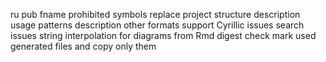 ru
pub
fname prohibited symbols replace
project structure description
usage patterns description
other formats support
Cyrillic issues
search issues
string interpolation for diagrams from Rmd
digest check
mark used generated files and copy only them